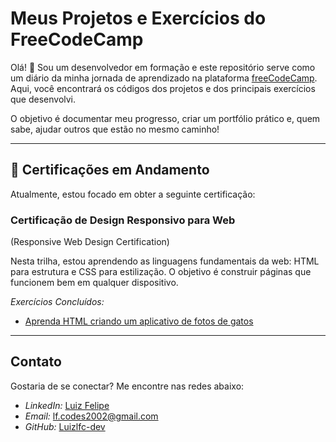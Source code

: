 # Meus Projetos e Exercícios do FreeCodeCamp

Olá! 👋 Sou um desenvolvedor em formação e este repositório serve como um diário da minha jornada de aprendizado na plataforma [freeCodeCamp](https://www.freecodecamp.org/). Aqui, você encontrará os códigos dos projetos e dos principais exercícios que desenvolvi.

O objetivo é documentar meu progresso, criar um portfólio prático e, quem sabe, ajudar outros que estão no mesmo caminho!

---

## 📜 Certificações em Andamento

Atualmente, estou focado em obter a seguinte certificação:

### Certificação de Design Responsivo para Web
(Responsive Web Design Certification)

Nesta trilha, estou aprendendo as linguagens fundamentais da web: HTML para estrutura e CSS para estilização. O objetivo é construir páginas que funcionem bem em qualquer dispositivo.

*Exercícios Concluídos:*
* [Aprenda HTML criando um aplicativo de fotos de gatos](/Aprenda-HTML-criando-um-aplicativo-de-fotos-de-gatos/)

---

## Contato

Gostaria de se conectar? Me encontre nas redes abaixo:

* *LinkedIn:* [Luiz Felipe](www.linkedin.com/in/luiz-felipe-carvalho-245058344)
* *Email:* lf.codes2002@gmail.com
* *GitHub:* [Luizlfc-dev](https://github.com/Luizlfc-dev)

